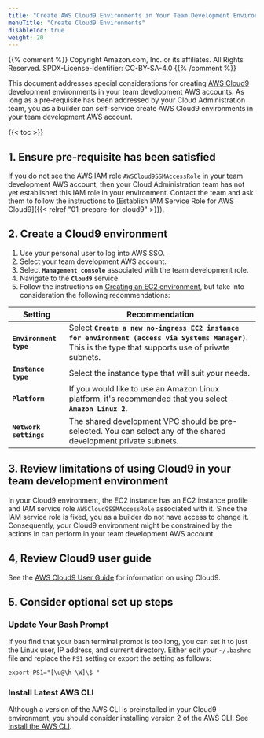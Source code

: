 ```yaml
---
title: "Create AWS Cloud9 Environments in Your Team Development Environments"
menuTitle: "Create Cloud9 Environments"
disableToc: true
weight: 20
---
```


{{% comment %}}
Copyright Amazon.com, Inc. or its affiliates. All Rights Reserved.
SPDX-License-Identifier: CC-BY-SA-4.0
{{% /comment %}}

This document addresses special considerations for creating [AWS Cloud9](https://aws.amazon.com/cloud9/) development environments in your team development AWS accounts. As long as a pre-requisite has been addressed by your Cloud Administration team, you as a builder can self-service create AWS Cloud9 environments in your team development AWS account.

{{< toc >}}

## 1. Ensure pre-requisite has been satisfied

If you do not see the AWS IAM role `AWSCloud9SSMAccessRole` in your team development AWS account, then your Cloud Administration team has not yet established this IAM role in your environment. Contact the team and ask them to follow the instructions to [Establish IAM Service Role for AWS Cloud9]({{< relref "01-prepare-for-cloud9" >}}).

## 2. Create a Cloud9 environment

1. Use your personal user to log into AWS SSO.
2. Select your team development AWS account.
3. Select **`Management console`** associated with the team development role.
4. Navigate to the **`Cloud9`** service
5. Follow the instructions on [Creating an EC2 environment](https://docs.aws.amazon.com/cloud9/latest/user-guide/create-environment-main.html), but take into consideration the following recommendations:

|Setting|Recommendation|
|---------|--------|
|**`Environment type`**|Select **`Create a new no-ingress EC2 instance for environment (access via Systems Manager)`**. This is the type that supports use of private subnets.|
|**`Instance type`**|Select the instance type that will suit your needs.|
|**`Platform`**|If you would like to use an Amazon Linux platform, it's recommended that you select **`Amazon Linux 2`**.|
|**`Network settings`**|The shared development VPC should be pre-selected. You can select any of the shared development private subnets.|

## 3. Review limitations of using Cloud9 in your team development environment

In your Cloud9 environment, the EC2 instance has an EC2 instance profile and IAM service role `AWSCloud9SSMAccessRole` associated with it. Since the IAM service role is fixed, you as a builder do not have access to change it. Consequently, your Cloud9 environment might be constrained by the actions in can perform in your team development AWS account.

## 4, Review Cloud9 user guide

See the [AWS Cloud9 User Guide](https://docs.aws.amazon.com/cloud9/latest/user-guide/welcome.html) for information on using Cloud9.

## 5. Consider optional set up steps

### Update Your Bash Prompt

If you find that your bash terminal prompt is too long, you can set it to just the Linux user, IP address, and current directory. Either edit your `~/.bashrc` file and replace the `PS1` setting or export the setting as follows:

```
export PS1="[\u@\h \W]\$ "
```

### Install Latest AWS CLI

Although a version of the AWS CLI is preinstalled in your Cloud9 environment, you should consider installing version 2 of the AWS CLI.  See [Install the AWS CLI](https://docs.aws.amazon.com/cli/latest/userguide/install-cliv2.html).
